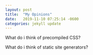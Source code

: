 ```yaml
---
layout: post
title:  "My Opinions"
date:   2019-11-10 07:25:14 -0600
categories: jekyll update
---
```

What do i think of precompiled CSS?


What do i think of static site generators?